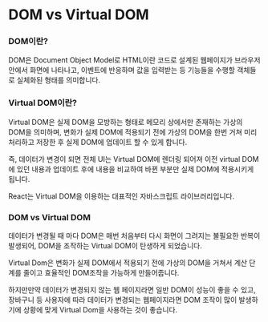 # DOM vs Virtual DOM

### DOM이란?

DOM은 Document Object Model로 HTML이란 코드로 설계된 웹페이지가 브라우저 안에서 화면에 나타나고, 이벤트에 반응하며 값을 입력받는 등 기능들을 수행할 객체들로 실체화된 형태를 의미합니다.

### Virtual DOM이란? <a href="#virtual-dom" id="virtual-dom"></a>

Virtual DOM은 실제 DOM을 모방하는 형태로 메모리 상에서만 존재하는 가상의 DOM을 의미하며, 변화가 실제 DOM에 적용되기 전에 가상의 DOM을 한번 거쳐 미리 처리하고 저장한 후 실제 DOM에 업데이트 할 수 있게 합니다.

즉, 데이터가 변경이 되면 전체 UI는 Virtual DOM에 렌더링 되어져 이전 virtual DOM에 있던 내용과 업데이트 후에 내용을 비교하여 바뀐 부분만 실제 DOM에 적용시키게 됩니다.

React는 Virtual DOM을 이용하는 대표적인 자바스크립트 라이브러리입니다.&#x20;

### DOM vs Virtual DOM

데이터가 변경될 때 마다 DOM은 매번 처음부터 다시 화면이 그려지는 불필요한 반복이 발생되어, DOM을 조작하는 Virtual DOM이 탄생하게 되었습니다.

Virtual Dom은 변화가 실제 DOM에서 적용되기 전에 가상의 DOM을 거쳐서 계산 단계를 줄이고 효율적인 DOM조작을 가능하게 만들어줍니다.

하지만만약 데이터가 변경되지 않는 웹 페이지라면 일반 DOM이 성능이 좋을 수 있고, 장바구니 등 사용자에 따라 데이터가 변경되는 웹페이지라면 DOM 조작이 많이 발생하기에 상황에 맞게 Virtual Dom을 사용하는 것이 좋습니다.
